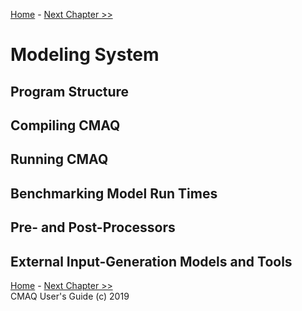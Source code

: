 
<!-- BEGIN COMMENT -->

[Home](README.md) - [Next Chapter >>](CMAQ_UG_ch03_input_and_output.md)

<!-- END COMMENT -->

# Modeling System 

## Program Structure

## Compiling CMAQ

## Running CMAQ

## Benchmarking Model Run Times

## Pre- and Post-Processors

## External Input-Generation Models and Tools



<!-- BEGIN COMMENT -->

[Home](README.md) - [Next Chapter >>](CMAQ_UG_ch03_input_and_output.md)<br>
CMAQ User's Guide (c) 2019<br>

<!-- END COMMENT -->
